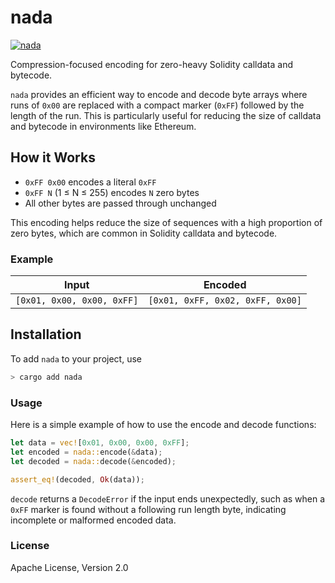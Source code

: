 # nada

[![nada](https://github.com/bestinslot-xyz/nada-rs/actions/workflows/rust.yml/badge.svg)](https://github.com/bestinslot-xyz/nada-rs/actions)

Compression-focused encoding for zero-heavy Solidity calldata and bytecode.

`nada` provides an efficient way to encode and decode byte arrays where runs of `0x00` are replaced with a compact marker (`0xFF`) followed by the length of the run. This is particularly useful for reducing the size of calldata and bytecode in environments like Ethereum.

## How it Works

- `0xFF 0x00` encodes a literal `0xFF`
- `0xFF N` (1 ≤ N ≤ 255) encodes `N` zero bytes
- All other bytes are passed through unchanged

This encoding helps reduce the size of sequences with a high proportion of zero bytes, which are common in Solidity calldata and bytecode.

### Example

| Input                          | Encoded                          |
|--------------------------------|----------------------------------|
| `[0x01, 0x00, 0x00, 0xFF]`    | `[0x01, 0xFF, 0x02, 0xFF, 0x00]` |


## Installation

To add `nada` to your project, use

```bash
> cargo add nada
```

### Usage
Here is a simple example of how to use the encode and decode functions:

```rust
let data = vec![0x01, 0x00, 0x00, 0xFF];
let encoded = nada::encode(&data);
let decoded = nada::decode(&encoded);

assert_eq!(decoded, Ok(data));
```

`decode` returns a `DecodeError` if the input ends unexpectedly, such as when a `0xFF` marker is found without a following run length byte, indicating incomplete or malformed encoded data.

### License

Apache License, Version 2.0
